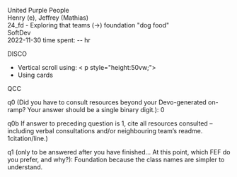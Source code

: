 United Purple People  
Henry (e), Jeffrey (Mathias)  
24_fd - Exploring that teams (->) foundation "dog food"  
SoftDev  
2022-11-30
time spent: -- hr  

DISCO

- Vertical scroll using: < p style="height:50vw;">
- Using cards

QCC


q0 (Did you have to consult resources beyond your Devo-generated on-ramp? Your answer should be a single binary digit.): 0

q0b If answer to preceding question is 1, cite all resources consulted – including verbal consultations and/or neighbouring team’s readme. 1citation/line.)

q1 (only to be answered after you have finished… At this point, which FEF do you prefer, and why?): Foundation because the class names are simpler to understand.
